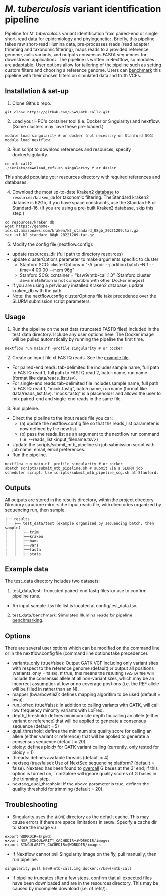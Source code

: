 # *M. tuberculosis* variant identification pipeline

Pipeline for *M. tuberculosis* variant identification from paired-end or single short-read data for epidemiology and phylogenetics. Briefly, this pipeline takes raw short-read Illumina data, pre-processes reads (read adapter trimming and taxonomic filtering), maps reads to a provided reference genome, calls variants, and outputs consensus FASTA sequences for downstream applications. The pipeline is written in Nextflow, so modules are adaptable. User options allow for tailoring of the pipeline such as setting custom filters and choosing a reference genome. Users can [benchmark](benchmark.md) this pipeline with their chosen filters on simulated data and truth VCFs. 

## Installation & set-up

1. Clone Github repo.
```
git clone https://github.com/ksw9/mtb-call2.git
```

2. Load your HPC's container tool (i.e. Docker or Singularity) and nextflow. (Some clusters may have these pre-loaded.)
```
module load singularity # or docker (not necessary on Stanford SCG)
module load nextflow 
```

3. Run script to download references and resources, specify docker/sigularity.
```
cd mtb-call2
./scripts/download_refs.sh singularity # or docker
```
This should populate your resources directory with required references and databases.

4. Download the most up-to-date Kraken2 [database](https://benlangmead.github.io/aws-indexes/k2) to `resources/kraken_db` for taxonomic filtering. The Standard kraken2 databse is 62Gb, if you have space constraints, use the Standard-8 or Standard-16. (If you are using a pre-built Kraken2 database, skip this step.)
```
cd resources/kraken_db
wget https://genome-idx.s3.amazonaws.com/kraken/k2_standard_08gb_20221209.tar.gz
tar -xf k2_standard_08gb_20221209.tar.gz
```

5. Modify the config file (nextflow.config):
  - update resources_dir (full path to directory resources)
  - update clusterOptions parameter to make arguments specific to cluster
    - Stanford SCG: clusterOptions = "-A jandr --partition batch -N 1 --time=4:00:00 --mem 96g"
    - Stanford SCG:     container                   = "ksw9/mtb-call:1.0" (Stanford cluster Java installation is not compatible with other Docker images)
  - if you are using a previously installed Kraken2 database, update kraken_db with the path
  - Note: the nextflow.config clusterOptions file take precedence over the SLURM submission script parameters.

## Usage
1. Run the pipeline on the test data (truncated FASTQ files) included in the test_data directory. Include any user options here. The Docker image will be pulled automatically by running the pipeline the first time.
```
nextflow run main.nf -profile singularity # or docker
```

2. Create an input file of FASTQ reads. See the [example file](https://github.com/ksw9/mtb-call2/blob/main/example_input.tsv).
  - For paired-end reads: tab-delimited file includes sample name, full path to FASTQ read 1, full path to FASTQ read 2, batch name, run name (format like data/reads_list.tsv).
  - For single-end reads: tab-delimited file includes  sample name, full path to FASTQ read 1, "mock.fastq", batch name, run name (format like data/reads_list.tsv). "mock.fastq" is a placeholder and allows the user to mix paired-end and single-end reads in the same file.

3. Run pipleine.
  - Direct the pipeline to the input reads file you can:
    - (a) update the nextflow.config file  so that the reads_list parameter is now defined by the new           list.
    - (b) pass the reads_list as an argument to the nextflow run command (i.e. --reads_list <input_filename.tsv>)
  - Update the scripts/submit_mtb_pipeline.sh job submission script with job name, email, email preferences. 
  - Run the pipeline.
```
nextflow run main.nf -profile singularity # or docker
sbatch scripts/submit_mtb_pipeline.sh # submit via a SLURM job scheduler script. Use scripts/submit_mtb_pipeline_scg.sh at Stanford.
```

## Outputs

All outputs are stored in the results directory, within the project directory. Directory structure mirrors the input reads file, with directories organized by sequencing run, then sample.
```
├── results
│   ├── test_data/test (example organized by sequencing batch, then sample) 
|   │   ├──trim
|   │   ├──kraken
|   │   ├──bams
|   │   ├──vars
|   │   ├──fasta
|   │   ├──stats
```
## Example data

The test_data directory includes two datasets: 
1. test_data/test: Truncated paired-end fastq files for use to confirm pipeline runs.
- An input sample .tsv file list is located at config/test_data.tsv.
2. test_data/benchmark: Simulated Illumina reads for pipeline [benchmarking](benchmark.md).

## Options

There are several user options which can be modified on the command line or in the nextflow.config file (command line options take precedence).
- variants_only (true/false): Output GATK VCF including only variant sites with respect to the reference genome (default) or output all positions (variants_only = false). If true, this means the resulting FASTA file will include the consensus allele at all non-variant sites, which may be an incorrect assumption at low or no coverage positions (i.e. the REF allele will be filled in rather than an N). 
- mapper (bwa/bowtie2): defines mapping algorithm to be used (default = bwa).
- run_lofreq (true/false): In addition to calling variants with GATK, will call low frequency minority variants with LoFreq.
- depth_threshold: defines minimum site depth for calling an allele (either variant or reference) that will be applied to generate a consensus sequence (default = 5)
- qual_threshold: defines the minimum site quality score for calling an allele (either variant or reference) that will be applied to generate a consensus sequence (default = 20)
- ploidy: defines ploidy for GATK variant calling (currently, only tested for ploidy = 1)
- threads: defines available threads (default = 4)
- nextseq (true/false): Use of NextSeq sequencing platform? (default = false). Nextseq has been found to [overcall](https://github.com/FelixKrueger/TrimGalore/blob/master/Docs/Trim_Galore_User_Guide.md) G bases at the 3' end; if this option is turned on, TrimGalore will ignore quality scores of G bases in the trimming step. 
- nextseq_qual_threshold: If the above parameter is true, defines the quality threshold for trimming (default = 20).

## Troubleshooting

- Singularity uses the `$HOME` directory as the default cache. This may cause errors if there are space limitations in `$HOME`. Specify a cache dir to store the image via: 
``` 
export WORKDIR=$(pwd)
export NXF_SINGULARITY_CACHEDIR=$WORKDIR/images
export SINGULARITY_CACHEDIR=$WORKDIR/images

```
- If Nextflow cannot pull Singularity image on the fly, pull manually, then run pipeline. 

```singularity pull ksw9-mtb-call.img docker://ksw9/mtb-call ```
- If pipeline truncates after a few steps, confirm that all expected files have been downloaded and are in the resources directory. This may be caused by incomplete download (i.e. of refs/).


